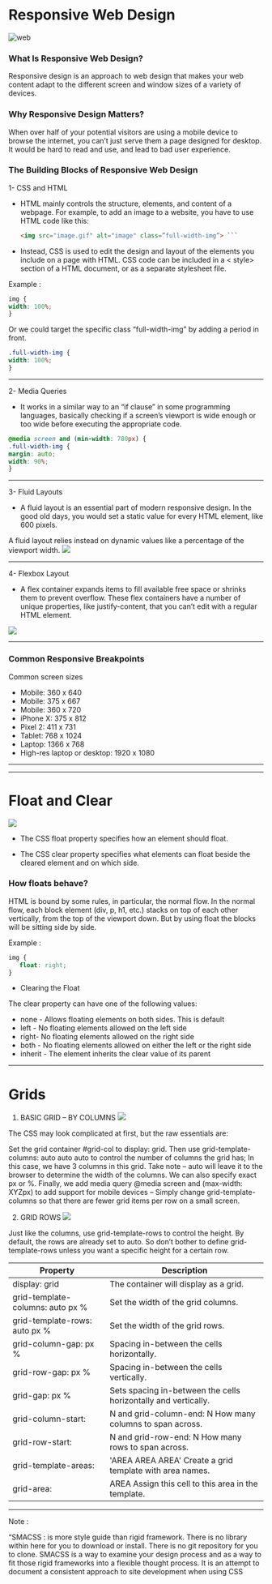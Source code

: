 # Responsive Web Design
![web](https://www.techmobis.com/wp-content/uploads/2017/02/Screenxxshot_3.jpg)

### What Is Responsive Web Design?
Responsive design is an approach to web design that makes your web content adapt to the different screen and window sizes of a variety of devices.

### Why Responsive Design Matters?
When over half of your potential visitors are using a mobile device to browse the internet, you can’t just serve them a page designed for desktop. It would be hard to read and use, and lead to bad user experience.

### The Building Blocks of Responsive Web Design
1- CSS and HTML
* HTML mainly controls the structure, elements, and content of a webpage. For example, to add an image to a website, you have to use HTML code like this:

    ``` HTML 
    <img src="image.gif" alt="image" class=”full-width-img”> ```
    
* Instead, CSS is used to edit the design and layout of the elements you include on a page with HTML. CSS code can be included in a < style> section of a HTML document, or as a separate stylesheet file.

Example :

```css
img {
width: 100%;
}
```

Or we could target the specific class “full-width-img” by adding a period in front.

```Css
.full-width-img {
width: 100%;
}
``` 
__________________
2- Media Queries
 * It works in a similar way to an “if clause” in some programming languages, basically checking if a screen’s viewport is wide enough or too wide before executing the appropriate code.
```CSS
@media screen and (min-width: 780px) {
.full-width-img {
margin: auto;
width: 90%;
}
```
_______
3- Fluid Layouts
* A fluid layout is an essential part of modern responsive design. In the good old days, you would set a static value for every HTML element, like 600 pixels.

A fluid layout relies instead on dynamic values like a percentage of the viewport width.
![](https://dab1nmslvvntp.cloudfront.net/wp-content/uploads/2011/09/layout-fluid.png)

____
4- Flexbox Layout

* A flex container expands items to fill available free space or shrinks them to prevent overflow. These flex containers have a number of unique properties, like justify-content, that you can’t edit with a regular HTML element.

![](https://www.bitdegree.org/learn/storage/media/images/dfae5dcd-0063-4dbc-a2ea-2960faf91a5b.o.png)


___
 ### Common Responsive Breakpoints

 Common screen sizes
* Mobile: 360 x 640
* Mobile: 375 x 667
* Mobile: 360 x 720
* iPhone X: 375 x 812
* Pixel 2: 411 x 731
* Tablet: 768 x 1024
* Laptop: 1366 x 768
* High-res laptop or desktop: 1920 x 1080

__________________________
________________________
# Float and Clear

![](https://static.javatpoint.com/csspages/images/css-float-web.png)

* The CSS float property specifies how an element should float.

* The CSS clear property specifies what elements can float beside the cleared element and on which side.

### How floats behave?

 HTML is bound by some rules, in particular, the normal flow. In the normal flow, each block element (div, p, h1, etc.) stacks on top of each other vertically, from the top of the viewport down. But by using float the blocks  will be sitting side by side.

 Example :
 ```Css
 img {
	float: right;
}
```


* Clearing the Float

The clear property can have one of the following values:

* none - Allows floating elements on both sides. This is default
* left - No floating elements allowed on the left side
* right- No floating elements allowed on the right side
* both - No floating elements allowed on either the left or the right side
* inherit - The element inherits the clear value of its parent
_________________
# Grids
1) BASIC GRID – BY COLUMNS
![](https://code-boxx.com/wp-content/uploads/2019/11/css-grid-1r.jpg)

The CSS may look complicated at first, but the raw essentials are:

Set the grid container #grid-col to display: grid.
Then use grid-template-columns: auto auto auto to control the number of columns the grid has; In this case, we have 3 columns in this grid.
Take note – auto will leave it to the browser to determine the width of the columns. We can also specify exact px or %.
Finally, we add media query @media screen and (max-width: XYZpx) to add support for mobile devices – Simply change grid-template-columns so that there are fewer grid items per row on a small screen.


2) GRID ROWS
![](https://code-boxx.com/wp-content/uploads/2019/11/css-grid-2.jpg)

Just like the columns, use grid-template-rows to control the height.
By default, the rows are already set to auto. So don’t bother to define grid-template-rows unless you want a specific height for a certain row.



Property|	Description
---------|--------
display: grid	|The container will display as a grid.
grid-template-columns:  auto  px  %	|Set the width of the grid columns.
grid-template-rows: auto  px  %	|Set the width of the grid rows.
grid-column-gap: px  %	|Spacing in-between the cells horizontally.
grid-row-gap: px  %	|Spacing in-between the cells vertically.
grid-gap: px  %|	Sets spacing in-between the cells horizontally and vertically.
grid-column-start: |N and grid-column-end: N	How many columns to span across.
grid-row-start: |N and grid-row-end: N	How many rows to span across.
grid-template-areas: |'AREA AREA AREA'	Create a grid template with area names.
grid-area: |AREA	Assign this cell to this area in the template.
______
Note :

“SMACSS  :
 is more style guide than rigid framework. There is no library within here for you to download or install. There is no git repository for you to clone. SMACSS is a way to examine your design process and as a way to fit those rigid frameworks into a flexible thought process. It is an attempt to document a consistent approach to site development when using CSS